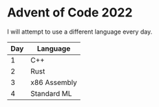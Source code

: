 Advent of Code 2022
===================

I will attempt to use a different language every day.

| Day | Language     |
| --- | ------------ |
|  1  | C++          |
|  2  | Rust         |
|  3  | x86 Assembly |
|  4  | Standard ML  |
